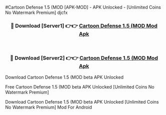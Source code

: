 #Cartoon Defense 1.5 (MOD [APK-MOD] - APK Unlocked - [Unlimited Coins No Watermark Premium] djcfx



<div align="center">

<h3>🔴 Download [Server1] 👉👉 <a href="https://momento.my/?title=Cartoon_Defense_1.5_(MOD">Cartoon Defense 1.5 (MOD Mod Apk</a></h3><br>

<h3>🔴 Download [Server2] 👉👉 <a href="https://momento.my/?title=Cartoon_Defense_1.5_(MOD">Cartoon Defense 1.5 (MOD Mod Apk</a></h3>
</div>



Download Cartoon Defense 1.5 (MOD beta APK Unlocked

Free Cartoon Defense 1.5 (MOD beta APK Unlocked [Unlimited Coins No Watermark Premium]

Download Cartoon Defense 1.5 (MOD beta APK Unlocked [Unlimited Coins No Watermark Premium] Mod For Android
